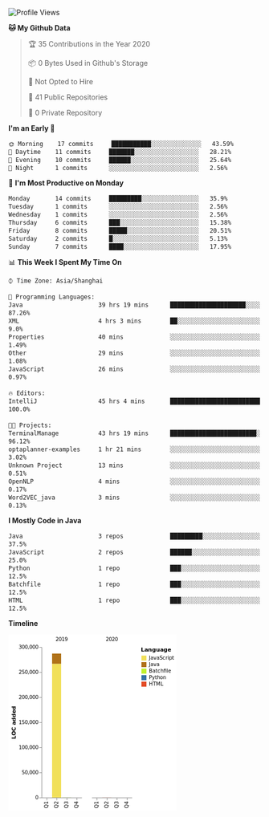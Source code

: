 <!--START_SECTION:waka-->
![Profile Views](http://img.shields.io/badge/Profile%20Views-0-blue)

**🐱 My Github Data** 

> 🏆 35 Contributions in the Year 2020
 > 
> 📦 0 Bytes Used in Github's Storage 
 > 
> 🚫 Not Opted to Hire
 > 
> 📜 41 Public Repositories
 > 
> 🔑 0 Private Repository 
 > 
**I'm an Early 🐤** 

```text
🌞 Morning    17 commits     ███████████░░░░░░░░░░░░░░   43.59% 
🌆 Daytime    11 commits     ███████░░░░░░░░░░░░░░░░░░   28.21% 
🌃 Evening    10 commits     ██████░░░░░░░░░░░░░░░░░░░   25.64% 
🌙 Night      1 commits      ░░░░░░░░░░░░░░░░░░░░░░░░░   2.56%

```
📅 **I'm Most Productive on Monday** 

```text
Monday       14 commits     █████████░░░░░░░░░░░░░░░░   35.9% 
Tuesday      1 commits      ░░░░░░░░░░░░░░░░░░░░░░░░░   2.56% 
Wednesday    1 commits      ░░░░░░░░░░░░░░░░░░░░░░░░░   2.56% 
Thursday     6 commits      ███░░░░░░░░░░░░░░░░░░░░░░   15.38% 
Friday       8 commits      █████░░░░░░░░░░░░░░░░░░░░   20.51% 
Saturday     2 commits      █░░░░░░░░░░░░░░░░░░░░░░░░   5.13% 
Sunday       7 commits      ████░░░░░░░░░░░░░░░░░░░░░   17.95%

```


📊 **This Week I Spent My Time On** 

```text
⌚︎ Time Zone: Asia/Shanghai

💬 Programming Languages: 
Java                     39 hrs 19 mins      █████████████████████░░░░   87.26% 
XML                      4 hrs 3 mins        ██░░░░░░░░░░░░░░░░░░░░░░░   9.0% 
Properties               40 mins             ░░░░░░░░░░░░░░░░░░░░░░░░░   1.49% 
Other                    29 mins             ░░░░░░░░░░░░░░░░░░░░░░░░░   1.08% 
JavaScript               26 mins             ░░░░░░░░░░░░░░░░░░░░░░░░░   0.97%

🔥 Editors: 
IntelliJ                 45 hrs 4 mins       █████████████████████████   100.0%

🐱‍💻 Projects: 
TerminalManage           43 hrs 19 mins      ████████████████████████░   96.12% 
optaplanner-examples     1 hr 21 mins        ░░░░░░░░░░░░░░░░░░░░░░░░░   3.02% 
Unknown Project          13 mins             ░░░░░░░░░░░░░░░░░░░░░░░░░   0.51% 
OpenNLP                  4 mins              ░░░░░░░░░░░░░░░░░░░░░░░░░   0.17% 
Word2VEC_java            3 mins              ░░░░░░░░░░░░░░░░░░░░░░░░░   0.13%

```

**I Mostly Code in Java** 

```text
Java                     3 repos             █████████░░░░░░░░░░░░░░░░   37.5% 
JavaScript               2 repos             ██████░░░░░░░░░░░░░░░░░░░   25.0% 
Python                   1 repo              ███░░░░░░░░░░░░░░░░░░░░░░   12.5% 
Batchfile                1 repo              ███░░░░░░░░░░░░░░░░░░░░░░   12.5% 
HTML                     1 repo              ███░░░░░░░░░░░░░░░░░░░░░░   12.5%

```


**Timeline**

![Chart not found](https://github.com/2720851545/2720851545/blob/master/charts/bar_graph.png) 


<!--END_SECTION:waka-->
